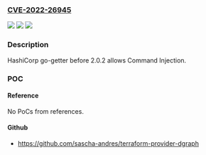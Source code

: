 ### [CVE-2022-26945](https://cve.mitre.org/cgi-bin/cvename.cgi?name=CVE-2022-26945)
![](https://img.shields.io/static/v1?label=Product&message=n%2Fa&color=blue)
![](https://img.shields.io/static/v1?label=Version&message=n%2Fa&color=blue)
![](https://img.shields.io/static/v1?label=Vulnerability&message=n%2Fa&color=brighgreen)

### Description

HashiCorp go-getter before 2.0.2 allows Command Injection.

### POC

#### Reference
No PoCs from references.

#### Github
- https://github.com/sascha-andres/terraform-provider-dgraph

